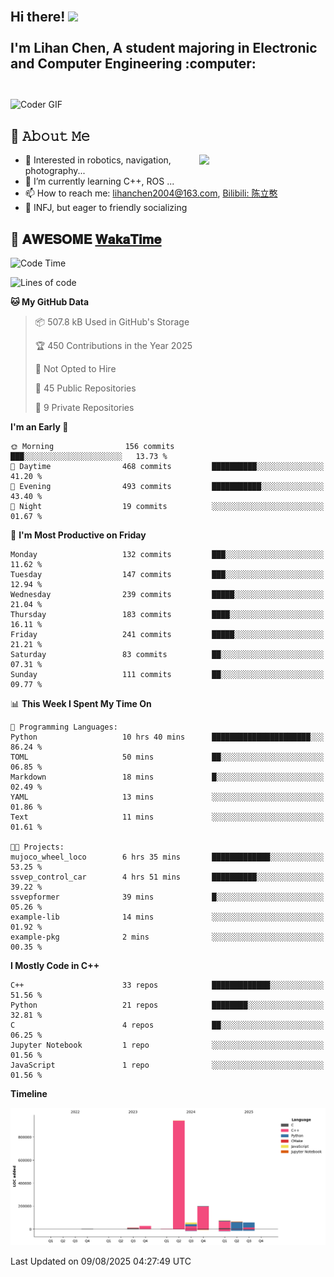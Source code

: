 <h2 align="left">
 <abc>
  <br>Hi there! <img src="https://user-images.githubusercontent.com/42378118/110234147-e3259600-7f4e-11eb-95be-0c4047144dea.gif" width="30"><br>
  <br> I'm Lihan Chen, A student majoring in Electronic and Computer Engineering :computer:<br>
  <br>
 </abc>
</h2>

<img align="center" src="https://media.giphy.com/media/SWoSkN6DxTszqIKEqv/giphy.gif" alt="Coder GIF" width="500">

## :book: 𝙰𝚋𝚘𝚞𝚝 𝙼𝚎

<img align="right" width="40%" src="https://github-readme-stats.vercel.app/api?username=LihanChen2004&show_icons=true&icon_color=CE1D2D&text_color=718096&bg_color=ffffff&hide_title=true" />

- 🌟 Interested in robotics, navigation, photography...
- 🌱 I’m currently learning C++, ROS ... 
- 📫 How to reach me: lihanchen2004@163.com, [Bilibili: 陈立憨](https://space.bilibili.com/170786212)
- 👯 INFJ, but eager to friendly socializing

## 📜 𝐀𝐖𝐄𝐒𝐎𝐌𝐄 [𝐖𝐚𝐤𝐚𝐓𝐢𝐦𝐞](https://github.com/anmol098/waka-readme-stats)

<!--START_SECTION:waka-->
![Code Time](http://img.shields.io/badge/Code%20Time-1%2C319%20hrs%2027%20mins-blue)

![Lines of code](https://img.shields.io/badge/From%20Hello%20World%20I%27ve%20Written-1.4%20million%20lines%20of%20code-blue)

**🐱 My GitHub Data** 

> 📦 507.8 kB Used in GitHub's Storage 
 > 
> 🏆 450 Contributions in the Year 2025
 > 
> 🚫 Not Opted to Hire
 > 
> 📜 45 Public Repositories 
 > 
> 🔑 9 Private Repositories 
 > 
**I'm an Early 🐤** 

```text
🌞 Morning                156 commits         ███░░░░░░░░░░░░░░░░░░░░░░   13.73 % 
🌆 Daytime                468 commits         ██████████░░░░░░░░░░░░░░░   41.20 % 
🌃 Evening                493 commits         ███████████░░░░░░░░░░░░░░   43.40 % 
🌙 Night                  19 commits          ░░░░░░░░░░░░░░░░░░░░░░░░░   01.67 % 
```
📅 **I'm Most Productive on Friday** 

```text
Monday                   132 commits         ███░░░░░░░░░░░░░░░░░░░░░░   11.62 % 
Tuesday                  147 commits         ███░░░░░░░░░░░░░░░░░░░░░░   12.94 % 
Wednesday                239 commits         █████░░░░░░░░░░░░░░░░░░░░   21.04 % 
Thursday                 183 commits         ████░░░░░░░░░░░░░░░░░░░░░   16.11 % 
Friday                   241 commits         █████░░░░░░░░░░░░░░░░░░░░   21.21 % 
Saturday                 83 commits          ██░░░░░░░░░░░░░░░░░░░░░░░   07.31 % 
Sunday                   111 commits         ██░░░░░░░░░░░░░░░░░░░░░░░   09.77 % 
```


📊 **This Week I Spent My Time On** 

```text
💬 Programming Languages: 
Python                   10 hrs 40 mins      ██████████████████████░░░   86.24 % 
TOML                     50 mins             ██░░░░░░░░░░░░░░░░░░░░░░░   06.85 % 
Markdown                 18 mins             █░░░░░░░░░░░░░░░░░░░░░░░░   02.49 % 
YAML                     13 mins             ░░░░░░░░░░░░░░░░░░░░░░░░░   01.86 % 
Text                     11 mins             ░░░░░░░░░░░░░░░░░░░░░░░░░   01.61 % 

🐱‍💻 Projects: 
mujoco_wheel_loco        6 hrs 35 mins       █████████████░░░░░░░░░░░░   53.25 % 
ssvep_control_car        4 hrs 51 mins       ██████████░░░░░░░░░░░░░░░   39.22 % 
ssvepformer              39 mins             █░░░░░░░░░░░░░░░░░░░░░░░░   05.26 % 
example-lib              14 mins             ░░░░░░░░░░░░░░░░░░░░░░░░░   01.92 % 
example-pkg              2 mins              ░░░░░░░░░░░░░░░░░░░░░░░░░   00.35 % 
```

**I Mostly Code in C++** 

```text
C++                      33 repos            █████████████░░░░░░░░░░░░   51.56 % 
Python                   21 repos            ████████░░░░░░░░░░░░░░░░░   32.81 % 
C                        4 repos             ██░░░░░░░░░░░░░░░░░░░░░░░   06.25 % 
Jupyter Notebook         1 repo              ░░░░░░░░░░░░░░░░░░░░░░░░░   01.56 % 
JavaScript               1 repo              ░░░░░░░░░░░░░░░░░░░░░░░░░   01.56 % 
```



**Timeline**

![Lines of Code chart](https://raw.githubusercontent.com/LihanChen2004/LihanChen2004/main/assets/bar_graph.png)


 Last Updated on 09/08/2025 04:27:49 UTC
<!--END_SECTION:waka-->

<!--
**LihanChen2004/LihanChen2004** is a ✨ _special_ ✨ repository because its `README.md` (this file) appears on your GitHub profile.

Here are some ideas to get you started:

- 🔭 I’m currently working on ...
- 🌱 I’m currently learning ...
- 👯 I’m looking to collaborate on ...
- 🤔 I’m looking for help with ...
- 💬 Ask me about ...
- 📫 How to reach me: ...
- 😄 Pronouns: ...
- ⚡ Fun fact: ...
-->
